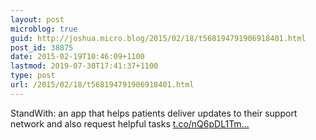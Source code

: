 ```yaml
---
layout: post
microblog: true
guid: http://joshua.micro.blog/2015/02/18/t568194791906918401.html
post_id: 38875
date: 2015-02-19T10:46:09+1100
lastmod: 2019-07-30T17:41:37+1100
type: post
url: /2015/02/18/t568194791906918401.html
---
```

StandWith: an app that helps patients deliver updates to their support network and also request helpful tasks [t.co/nQ6pDL1Tm...](http://t.co/nQ6pDL1Tmp)
